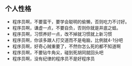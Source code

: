 ## 个人性格
* 程序员啊，不要蛮干，要学会聪明的偷懒，否则吃力不讨好。
* 程序员啊，谦虚一点，不要自负，否则你就是井底之蛙。
* 程序员啊，习惯养好一点，改不掉就习惯就上新习惯
* 程序员啊，你该多跟人打交道而不是电脑，比例就4-1分吧
* 程序员啊，好奇心贼重要了，不然你怎么死的都不知道啊
* 程序员啊，不要钻牛角尖，碰到死胡同就回头吧
* 程序员啊，没有纪律的程序员不是好程序员




